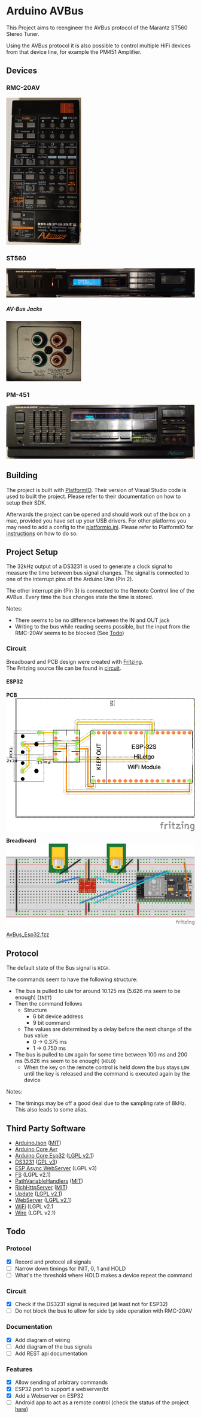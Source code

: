 # Arduino AVBus

This Project aims to reengineer the AVBus protocol of the Marantz ST560 Stereo Tuner.

Using the AVBus protocol it is also possible to control multiple HiFi devices from that device line, for example the PM451 Amplifier.

## Devices

### RMC-20AV
<img src="img/rmc-20av.jpg" width="200" />

### ST560
![](img/st560.jpg)

##### AV-Bus Jacks
<img src="img/av-bus-jacks.jpg" width="200" />

### PM-451
![](img/pm451.jpg)

## Building
The project is built with [PlatformIO](https://platformio.org/). Their version of Visual Studio code is used to built the project. Please refer to their documentation on how to setup their SDK. 

Afterwards the project can be opened and should work out of the box on a mac, provided you have set up your USB drivers. For other platforms you may need to add a config to the [platformio.ini](platformio.ini). Please refer to PlatformIO for [instructions](https://docs.platformio.org/en/latest/projectconf.html) on how to do so.

## Project Setup

The 32kHz output of a DS3231 is used to generate a clock signal to measure the time between bus signal changes. The signal is connected to one of the interrupt pins of the Arduino Uno (Pin 2).

The other interrupt pin (Pin 3) is connected to the Remote Control line of the AVBus. Every time the bus changes state the time is stored. 

Notes:
* There seems to be no difference between the IN and OUT jack
* Writing to the bus while reading seems possible, but the input from the RMC-20AV seems to be blocked (See [Todo](#Todo))

### Circuit
Breadboard and PCB design were created with [Fritzing](https://fritzing.org/).  
The Fritzing source file can be found in [circuit](circuit/).

#### ESP32
**PCB**  
![ESP32 PCB](img/pcb_esp32.png)

**Breadboard**  
![ESP32 Breadboard](img/breadboard_esp32.png)

[AvBus_Esp32.fzz](circuit/AvBus_Esp32.fzz)

## Protocol

The default state of the Bus signal is `HIGH`.

The commands seem to have the following structure:
* The bus is pulled to `LOW` for around 10.125 ms (5.626 ms seem to be enough) (`INIT`)
* Then the command follows
  * Structure
    * 6 bit device address
    * 9 bit command
  * The values are determined by a delay before the next change of the bus value
    * 0 -> 0.375 ms 
    * 1 -> 0.750 ms
* The bus is pulled to `LOW` again for some time between 100 ms and 200 ms (5.626 ms seem to be enough) (`HOLD`)
  * When the key on the remote control is held down the bus stays `LOW` until the key is released and the command is executed again by the device

Notes: 
* The timings may be off a good deal due to the sampling rate of 8kHz. This also leads to some alias.

## Third Party Software

* [ArduinoJson](https://github.com/bblanchon/ArduinoJson) ([MIT](https://github.com/bblanchon/ArduinoJson/blob/6.x/LICENSE.md))
* [Arduino Core Avr](https://github.com/arduino/ArduinoCore-avr)
* [Arduino Core Esp32](https://github.com/espressif/arduino-esp32) ([LGPL v2.1](https://github.com/espressif/arduino-esp32/blob/master/LICENSE.md))
* [DS3231](https://github.com/jarzebski/Arduino-DS3231) ([GPL v3](https://github.com/jarzebski/Arduino-DS3231/blob/master/LICENSE))
* [ESP Async WebServer](https://github.com/me-no-dev/ESPAsyncWebServer) (LGPL v3)
* [FS](https://github.com/espressif/arduino-esp32/blob/master/libraries/FS/src/FS.h) (LGPL v2.1)
* [PathVariableHandlers](https://github.com/sidoh/path_variable_handlers) ([MIT](https://github.com/sidoh/path_variable_handlers/blob/master/LICENSE))
* [RichHttpServer](https://github.com/sidoh/rich_http_server) ([MIT](https://github.com/sidoh/rich_http_server/blob/master/LICENSE))
* [Update](https://github.com/espressif/arduino-esp32) ([LGPL v2.1](https://github.com/espressif/arduino-esp32/blob/master/LICENSE.md))
* [WebServer]() ([LGPL v2.1](https://github.com/espressif/arduino-esp32/blob/master/LICENSE.md))
* [WiFi](http://www.arduino.cc/en/Reference/WiFi) (LGPL v2.1
* [Wire](http://arduino.cc/en/Reference/Wire) (LGPL v2.1)

## Todo
### Protocol
- [x] Record and protocol all signals
- [ ] Narrow down timings for INIT, 0, 1 and HOLD
- [ ] What's the threshold where HOLD makes a device repeat the command 

### Circuit
- [x] Check if the DS3231 signal is required (at least not for ESP32)
- [ ] Do not block the bus to allow for side by side operation with RMC-20AV

### Documentation
- [x] Add diagram of wiring
- [ ] Add diagram of the bus signals
- [ ] Add REST api documentation

### Features
- [x] Allow sending of arbitrary commands
- [x] ESP32 port to support a webserver/bt
- [x] Add a Webserver on ESP32
- [ ] Android app to act as a remote control (check the status of the project [here](https://github.com/jodoll/avbus_android/))
